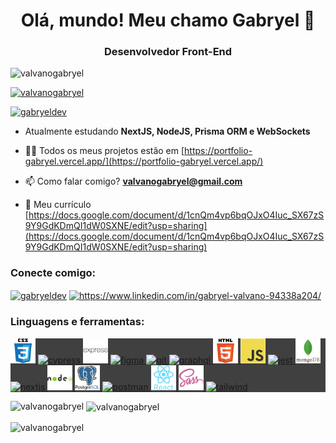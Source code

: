 <h1 align="center">Olá, mundo! Meu chamo Gabryel 👋</h1>
<h3 align="center">Desenvolvedor Front-End</h3>

<p align="left"> <img src="https://komarev.com/ghpvc/?username=valvanogabryel&label=Profile%20views&color=0e75b6&style=flat" alt="valvanogabryel" /> </p>

<p align="left"> <a href="https://github.com/ryo-ma/github-profile-trophy"><img src="https://github-profile-trophy.vercel.app/?username=valvanogabryel" alt="valvanogabryel" /></a> </p>

<p align="left"> <a href="https://twitter.com/gabryeldev" target="blank"><img src="https://img.shields.io/twitter/follow/gabryeldev?logo=twitter&style=for-the-badge" alt="gabryeldev" /></a> </p>

- Atualmente estudando **NextJS, NodeJS, Prisma ORM e WebSockets**

- 👨‍💻 Todos os meus projetos estão em [https://portfolio-gabryel.vercel.app/](https://portfolio-gabryel.vercel.app/)

- 📫 Como falar comigo? **valvanogabryel@gmail.com**

- 📄 Meu currículo [https://docs.google.com/document/d/1cnQm4vp6bqOJxO4Iuc_SX67zS9Y9GdKDmQI1dW0SXNE/edit?usp=sharing](https://docs.google.com/document/d/1cnQm4vp6bqOJxO4Iuc_SX67zS9Y9GdKDmQI1dW0SXNE/edit?usp=sharing)

<h3 align="left">Conecte comigo:</h3>
<p align="left">
<a href="https://twitter.com/gabryeldev" target="blank"><img align="center" src="https://raw.githubusercontent.com/rahuldkjain/github-profile-readme-generator/master/src/images/icons/Social/twitter.svg" alt="gabryeldev" height="30" width="40" /></a>
<a href="https://www.linkedin.com/in/gabryel-valvano-94338a204/" target="blank"><img align="center" src="https://raw.githubusercontent.com/rahuldkjain/github-profile-readme-generator/master/src/images/icons/Social/linked-in-alt.svg" alt="https://www.linkedin.com/in/gabryel-valvano-94338a204/" height="30" width="40" /></a>
</p>

<h3 align="left">Linguagens e ferramentas:</h3>
<p align="left" style="background-color:#404040"> <a href="https://www.w3schools.com/css/" target="_blank" rel="noreferrer"> <img src="https://raw.githubusercontent.com/devicons/devicon/master/icons/css3/css3-original-wordmark.svg" alt="css3" width="40" height="40"/> </a> <a href="https://www.cypress.io" target="_blank" rel="noreferrer"> <img src="https://raw.githubusercontent.com/simple-icons/simple-icons/6e46ec1fc23b60c8fd0d2f2ff46db82e16dbd75f/icons/cypress.svg" alt="cypress" width="40" height="40"/> </a> <a href="https://expressjs.com" target="_blank" rel="noreferrer"> <img src="https://raw.githubusercontent.com/devicons/devicon/master/icons/express/express-original-wordmark.svg" alt="express" width="40" height="40"/> </a> <a href="https://www.figma.com/" target="_blank" rel="noreferrer"> <img src="https://www.vectorlogo.zone/logos/figma/figma-icon.svg" alt="figma" width="40" height="40"/> </a> <a href="https://git-scm.com/" target="_blank" rel="noreferrer"> <img src="https://www.vectorlogo.zone/logos/git-scm/git-scm-icon.svg" alt="git" width="40" height="40"/> </a> <a href="https://graphql.org" target="_blank" rel="noreferrer"> <img src="https://www.vectorlogo.zone/logos/graphql/graphql-icon.svg" alt="graphql" width="40" height="40"/> </a> <a href="https://www.w3.org/html/" target="_blank" rel="noreferrer"> <img src="https://raw.githubusercontent.com/devicons/devicon/master/icons/html5/html5-original-wordmark.svg" alt="html5" width="40" height="40"/> </a> <a href="https://developer.mozilla.org/en-US/docs/Web/JavaScript" target="_blank" rel="noreferrer"> <img src="https://raw.githubusercontent.com/devicons/devicon/master/icons/javascript/javascript-original.svg" alt="javascript" width="40" height="40"/> </a> <a href="https://jestjs.io" target="_blank" rel="noreferrer"> <img src="https://www.vectorlogo.zone/logos/jestjsio/jestjsio-icon.svg" alt="jest" width="40" height="40"/> </a> <a href="https://www.mongodb.com/" target="_blank" rel="noreferrer"> <img src="https://raw.githubusercontent.com/devicons/devicon/master/icons/mongodb/mongodb-original-wordmark.svg" alt="mongodb" width="40" height="40"/> </a> <a href="https://nextjs.org/" target="_blank" rel="noreferrer"> <img src="https://cdn.worldvectorlogo.com/logos/nextjs-2.svg" alt="nextjs" width="40" height="40"/> </a> <a href="https://nodejs.org" target="_blank" rel="noreferrer"> <img src="https://raw.githubusercontent.com/devicons/devicon/master/icons/nodejs/nodejs-original-wordmark.svg" alt="nodejs" width="40" height="40"/> </a> <a href="https://www.postgresql.org" target="_blank" rel="noreferrer"> <img src="https://raw.githubusercontent.com/devicons/devicon/master/icons/postgresql/postgresql-original-wordmark.svg" alt="postgresql" width="40" height="40"/> </a> <a href="https://postman.com" target="_blank" rel="noreferrer"> <img src="https://www.vectorlogo.zone/logos/getpostman/getpostman-icon.svg" alt="postman" width="40" height="40"/> </a> <a href="https://reactjs.org/" target="_blank" rel="noreferrer"> <img src="https://raw.githubusercontent.com/devicons/devicon/master/icons/react/react-original-wordmark.svg" alt="react" width="40" height="40"/> </a> <a href="https://sass-lang.com" target="_blank" rel="noreferrer"> <img src="https://raw.githubusercontent.com/devicons/devicon/master/icons/sass/sass-original.svg" alt="sass" width="40" height="40"/> </a> <a href="https://tailwindcss.com/" target="_blank" rel="noreferrer"> <img src="https://www.vectorlogo.zone/logos/tailwindcss/tailwindcss-icon.svg" alt="tailwind" width="40" height="40"/> </a> </p>


<p><img align="left" src="https://github-readme-stats.vercel.app/api/top-langs?username=valvanogabryel&show_icons=true&locale=en&layout=compact" alt="valvanogabryel" /></p>

<p>&nbsp;<img align="center" src="https://github-readme-stats.vercel.app/api?username=valvanogabryel&show_icons=true&locale=en" alt="valvanogabryel" /></p>

<p><img align="center" src="https://github-readme-streak-stats.herokuapp.com/?user=valvanogabryel&" alt="valvanogabryel" /></p>
